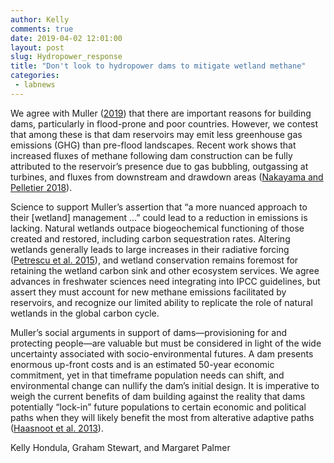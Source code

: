 ```yaml
---
author: Kelly
comments: true
date: 2019-04-02 12:01:00
layout: post
slug: Hydropower_response
title: "Don't look to hydropower dams to mitigate wetland methane"
categories:
 - labnews
---
```


We agree with Muller ([2019](https://www.nature.com/articles/d41586-019-00616-w)) that there are important reasons for building dams, particularly in flood-prone and poor countries. However, we contest that among these is that dam reservoirs may emit less greenhouse gas emissions (GHG) than pre-flood landscapes. Recent work shows that increased fluxes of methane following dam construction can be fully attributed to the reservoir’s presence due to gas bubbling, outgassing at turbines, and fluxes from downstream and drawdown areas ([Nakayama and Pelletier 2018](https://www.sciencedirect.com/science/article/pii/S030438001830303X)). 

Science to support Muller’s assertion that “a more nuanced approach to their [wetland] management …” could lead to a reduction in emissions is lacking.  Natural wetlands outpace biogeochemical functioning of those created and restored, including carbon sequestration rates. Altering wetlands generally leads to large increases in their radiative forcing ([Petrescu et al. 2015](https://www.pnas.org/content/112/15/4594)), and wetland conservation remains foremost for retaining the wetland carbon sink and other ecosystem services. We agree advances in freshwater sciences need integrating into IPCC guidelines, but assert they must account for new methane emissions facilitated by reservoirs, and recognize our limited ability to replicate the role of natural wetlands in the global carbon cycle. 

Muller’s social arguments in support of dams—provisioning for and protecting people—are valuable but must be considered in light of the wide uncertainty associated with socio-environmental futures. A dam presents enormous up-front costs and is an estimated 50-year economic commitment, yet in that timeframe population needs can shift, and environmental change can nullify the dam’s initial design. It is imperative to weigh the current benefits of dam building against the reality that dams potentially “lock-in” future populations to certain economic and political paths when they will likely benefit the most from alterative adaptive paths ([Haasnoot et al. 2013](https://www.sciencedirect.com/science/article/pii/S095937801200146X)).  

Kelly Hondula, Graham Stewart, and Margaret Palmer